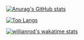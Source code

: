 [![Anurag's GitHub stats](https://github-readme-stats.vercel.app/api?username=LukePasax&theme=vison-friendly-dark&show_icons=true&count_private=true)](https://github.com/LukePasax)

[![Top Langs](https://github-readme-stats.vercel.app/api/top-langs/?username=LukePasax&theme=vision-friendly-dark)](https://github.com/LukePasax)

[![willianrod's wakatime stats](https://github-readme-stats.vercel.app/api/wakatime?username=LukePasax&theme=vision-friendly-dark)](https://github.com/LukePasax)
